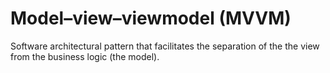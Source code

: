 # Model–view–viewmodel (MVVM)

Software architectural pattern that facilitates the separation of the the view from the business logic (the model).
